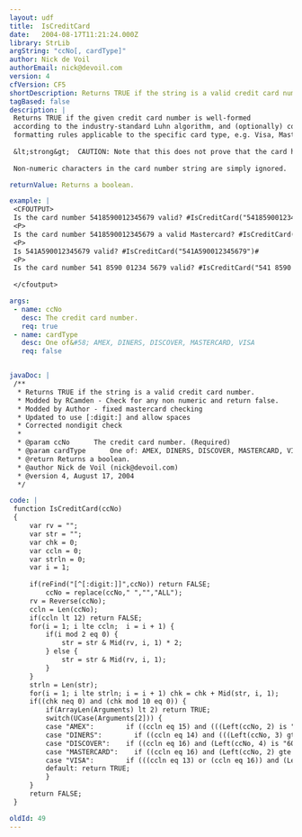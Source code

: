 ```yaml
---
layout: udf
title:  IsCreditCard
date:   2004-08-17T11:21:24.000Z
library: StrLib
argString: "ccNo[, cardType]"
author: Nick de Voil
authorEmail: nick@devoil.com
version: 4
cfVersion: CF5
shortDescription: Returns TRUE if the string is a valid credit card number.
tagBased: false
description: |
 Returns TRUE if the given credit card number is well-formed
 according to the industry-standard Luhn algorithm, and (optionally) conforms with basic
 formatting rules applicable to the specific card type, e.g. Visa, Mastercard.
 
 &lt;strong&gt;  CAUTION: Note that this does not prove that the card has not been revoked, stolen etc.&lt;/strong&gt;
 
 Non-numeric characters in the card number string are simply ignored.

returnValue: Returns a boolean.

example: |
 <CFOUTPUT>
 Is the card number 5418590012345679 valid? #IsCreditCard("5418590012345679")#
 <P>
 Is the card number 5418590012345679 a valid Mastercard? #IsCreditCard("5418590012345679", "MASTERCARD")#
 <P>
 Is 541A590012345679 valid? #IsCreditCard("541A590012345679")#
 <P>
 Is the card number 541 8590 01234 5679 valid? #IsCreditCard("541 8590 01234 5679")#
 
 </cfoutput>

args:
 - name: ccNo
   desc: The credit card number.
   req: true
 - name: cardType
   desc: One of&#58; AMEX, DINERS, DISCOVER, MASTERCARD, VISA
   req: false


javaDoc: |
 /**
  * Returns TRUE if the string is a valid credit card number.
  * Modded by RCamden - Check for any non numeric and return false.
  * Modded by Author - fixed mastercard checking
  * Updated to use [:digit:] and allow spaces
  * Corrected nondigit check
  * 
  * @param ccNo      The credit card number. (Required)
  * @param cardType      One of: AMEX, DINERS, DISCOVER, MASTERCARD, VISA (Optional)
  * @return Returns a boolean. 
  * @author Nick de Voil (nick@devoil.com) 
  * @version 4, August 17, 2004 
  */

code: |
 function IsCreditCard(ccNo)
 {
     var rv = "";
     var str = "";
     var chk = 0;
     var ccln = 0;
     var strln = 0;
     var i = 1;
 
     if(reFind("[^[:digit:]]",ccNo)) return FALSE;
         ccNo = replace(ccNo," ","","ALL");
     rv = Reverse(ccNo);
     ccln = Len(ccNo);
     if(ccln lt 12) return FALSE;
     for(i = 1; i lte ccln;  i = i + 1) {
         if(i mod 2 eq 0) {
             str = str & Mid(rv, i, 1) * 2;
         } else {
             str = str & Mid(rv, i, 1);
         }
     }
     strln = Len(str);
     for(i = 1; i lte strln; i = i + 1) chk = chk + Mid(str, i, 1);
     if((chk neq 0) and (chk mod 10 eq 0)) {
         if(ArrayLen(Arguments) lt 2) return TRUE;
         switch(UCase(Arguments[2])) {
         case "AMEX":        if ((ccln eq 15) and (((Left(ccNo, 2) is "34")) or ((Left(ccNo, 2) is "37")))) return TRUE; break;
         case "DINERS":        if ((ccln eq 14) and (((Left(ccNo, 3) gte 300) and (Left(ccNo, 3) lte 305)) or (Left(ccNo, 2) is "36") or (Left(ccNo, 2) is "38"))) return TRUE; break;
         case "DISCOVER":    if ((ccln eq 16) and (Left(ccNo, 4) is "6011")) return TRUE; break;
         case "MASTERCARD":    if ((ccln eq 16) and (Left(ccNo, 2) gte 51) and (Left(ccNo, 2) lte 55)) return TRUE; break;
         case "VISA":        if (((ccln eq 13) or (ccln eq 16)) and (Left(ccNo, 1) is "4")) return TRUE; break;
         default: return TRUE;
         }
     }
     return FALSE;
 }

oldId: 49
---
```


